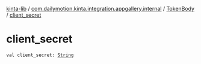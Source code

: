 [kinta-lib](../../index.md) / [com.dailymotion.kinta.integration.appgallery.internal](../index.md) / [TokenBody](index.md) / [client_secret](./client_secret.md)

# client_secret

`val client_secret: `[`String`](https://kotlinlang.org/api/latest/jvm/stdlib/kotlin/-string/index.html)